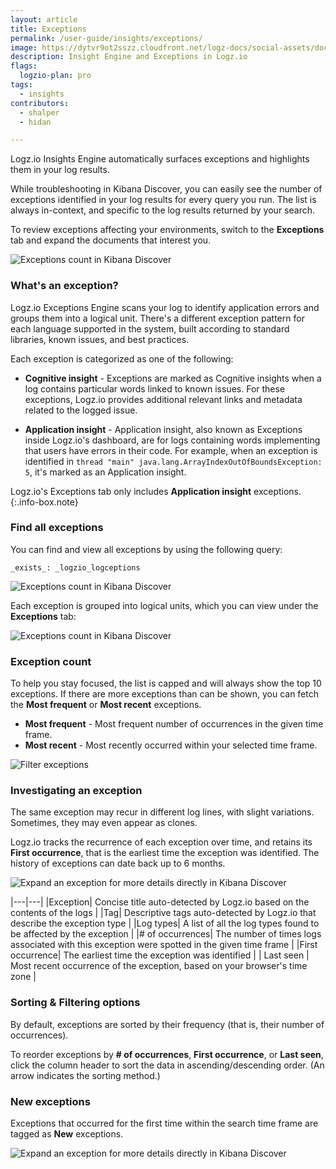 ```yaml
---
layout: article
title: Exceptions
permalink: /user-guide/insights/exceptions/
image: https://dytvr9ot2sszz.cloudfront.net/logz-docs/social-assets/docs-social.jpg
description: Insight Engine and Exceptions in Logz.io
flags:
  logzio-plan: pro
tags:
  - insights
contributors:
  - shalper
  - hidan

---
```



Logz.io Insights Engine automatically surfaces exceptions and highlights them in your log results.

While troubleshooting in Kibana Discover, you can easily see the number of exceptions identified in your log results for every query you run. The list is always in-context, and specific to the log results returned by your search.

To review exceptions affecting your environments, switch to the **Exceptions** tab and expand the documents that interest you.

![Exceptions count in Kibana Discover](https://dytvr9ot2sszz.cloudfront.net/logz-docs/kibana-discover/exceptions-in-discover-count_aug2021.png)

### What's an exception?

Logz.io Exceptions Engine scans your log to identify application errors and groups them into a logical unit. There's a different exception pattern for each language supported in the system, built according to standard libraries, known issues, and best practices.

Each exception is categorized as one of the following:

* **Cognitive insight** - Exceptions are marked as Cognitive insights when a log contains particular words linked to known issues. For these exceptions, Logz.io provides additional relevant links and metadata related to the logged issue.


* **Application insight** - Application insight, also known as Exceptions inside Logz.io's dashboard, are for logs containing words implementing that users have errors in their code. For example, when an exception is identified in `thread "main" java.lang.ArrayIndexOutOfBoundsException: 5`, it's marked as an Application insight.


Logz.io's Exceptions tab only includes **Application insight** exceptions. 
{:.info-box.note}

### Find all exceptions

You can find and view all exceptions by using the following query:

`_exists_: _logzio_logceptions`

![Exceptions count in Kibana Discover](https://dytvr9ot2sszz.cloudfront.net/logz-docs/kibana-discover/all-exceptions-query.png)

Each exception is grouped into logical units, which you can view under the **Exceptions** tab:

![Exceptions count in Kibana Discover](https://dytvr9ot2sszz.cloudfront.net/logz-docs/kibana-discover/exceptions-all-tab.png)


### Exception count
To help you stay focused, the list is capped and will always show the top 10 exceptions.
If there are more exceptions than can be shown, you can fetch the **Most frequent** or **Most recent** exceptions.

* **Most frequent** - Most frequent number of occurrences in the given time frame.
* **Most recent** - Most recently occurred within your selected time frame.

![Filter exceptions](https://dytvr9ot2sszz.cloudfront.net/logz-docs/kibana-discover/top-exceptions_aug2021.png)

### Investigating an exception

The same exception may recur in different log lines, with slight variations. Sometimes, they may even appear as clones.

Logz.io tracks the recurrence of each exception over time, and retains its **First occurrence**, that is the earliest time the exception was identified. The history of exceptions can date back up to 6 months.

![Expand an exception for more details directly in Kibana Discover](https://dytvr9ot2sszz.cloudfront.net/logz-docs/kibana-discover/exceptions-in-discover-drilldown_aug2021.png)

|---|---|
|Exception| Concise title auto-detected by Logz.io based on the contents of the logs |
|Tag| Descriptive tags auto-detected by Logz.io that describe the exception type |
|Log types| A list of all the log types found to be affected by the exception |
|# of occurrences| The number of times logs associated with this exception were spotted in the given time frame |
|First occurrence| The earliest time the exception was identified |
| Last seen | Most recent occurrence of the exception, based on your browser's time zone |

### Sorting & Filtering options

By default, exceptions are sorted by their frequency (that is, their number of occurrences).

To reorder exceptions by **# of occurrences**, **First occurrence**, or **Last seen**, click the column header to sort the data in ascending/descending order. (An arrow indicates the sorting method.)



### New exceptions

Exceptions that occurred for the first time within the search time frame are tagged as **New** exceptions.

![Expand an exception for more details directly in Kibana Discover](https://dytvr9ot2sszz.cloudfront.net/logz-docs/kibana-discover/new-exceptions_aug2021.png)
